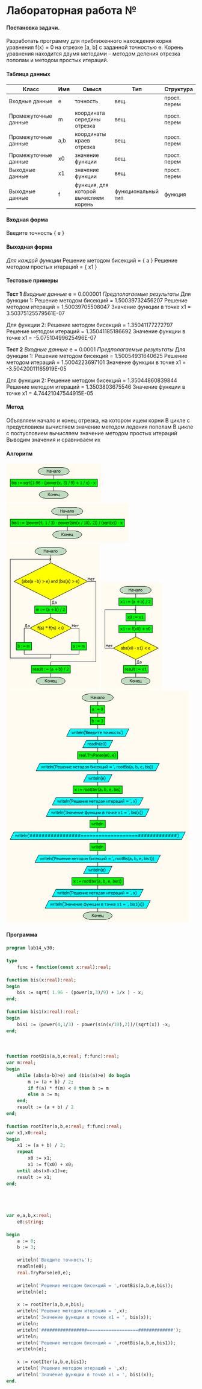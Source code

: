 # Лабораторная работа №

#### Постановка задачи.
Разработать программу для приближенного нахождения корня уравнения f(x) = 0 на отрезке [a, b] с заданной точностью e. Корень уравнения находится двумя методами – методом деления отрезка пополам и методом простых итераций.
#### Таблица данных

Класс | Имя | Смысл | Тип | Структура |
---- | --- | ----- | --- | --------- |
Входные данные | e | точность | вещ. | прост. перем |
Промежуточные данные   | m | координата середины отрезка | вещ. | прост. перем |
Промежуточные данные | a,b | координаты краев отрезка  | вещ. | прост. перем |
Промежуточные данные | x0 | значение функции | вещ. | прост. перем |
Выходные данные | x1 | значение функции | вещ. | прост. перем |
Выходные данные | f | функция, для которой вычисляем корень | функциональный тип | функция |

#### Входная форма
Введите точность \{ e \}
#### Выходная форма
*Для каждой функции*
Решение методом бисекций = \{ a \}
Решение методом простых итераций = \{ x1 \}

#### Тестовые примеры
**Тест 1**
*Входные данные*
e = 0.000001
*Предполагаемые результаты*
Для функции 1:
Решение методом бисекций = 1.50039732456207
Решение методом итераций = 1.50039705508047
Значение функции в точке x1 = 3.50375125579561E-07

Для функции 2:
Решение методом бисекций = 1.35041177272797
Решение методом итераций = 1.35041185186692
Значение функции в точке x1 = -5.07510499625496E-07

**Тест 2**
*Входные данные*
e = 0.0001
*Предполагаемые результаты*
Для функции 1:
Решение методом бисекций = 1.50054931640625
Решение методом итераций = 1.5004223697101
Значение функции в точке x1 = -3.50420011165919E-05

Для функции 2:
Решение методом бисекций = 1.35044860839844
Решение методом итераций = 1.3503803675546
Значение функции в точке x1 = 4.74421047544915E-05



#### Метод
Объявляем начало и конец отрезка, на котором ищем корни
В цикле с предусловием вычисляем значение методом ледения пополам
В цикле с постусловием вычисляем значение методом простых итераций
Выводим значения и сравниваем их

#### Алгоритм
![Алгоритм](1.bmp)
![Алгоритм](2.bmp)
![Алгоритм](3.bmp)
![Алгоритм](4.bmp)
![Алгоритм](5.bmp)


#### Программа
```pascal
program lab14_v30;

type
    func = function(const x:real):real;

function bis(x:real):real;
begin
    bis := sqrt( 1.96 - (power(x,3)/9) + 1/x ) - x;
end;

function bis1(x:real):real;
begin
    bis1 := (power(4,1/3) - power(sin(x/10),2))/(sqrt(x)) -x;
end;



function rootBis(a,b,e:real; f:func):real;
var m:real;
begin
    while (abs(a-b)>e) and (bis(a)>e) do begin
        m := (a + b) / 2;
        if f(a) * f(m) < 0 then b := m
        else a := m;
    end;
    result := (a + b) / 2
end;

function rootIter(a,b,e:real; f:func):real;
var x1,x0:real;
begin
    x1 := (a + b) / 2;
    repeat
        x0 := x1;
        x1 := f(x0) + x0;
    until abs(x0-x1)<e;
    result := x1;
end;




var e,a,b,x:real;
	e0:string;

begin
    a := 0;
    b := 3;

    writeln('Введите точность');
    readln(e0);
    real.TryParse(e0,e);

    writeln('Решение методом бисекций = ',rootBis(a,b,e,bis));
    writeln(e);

    x := rootIter(a,b,e,bis);
    writeln('Решение методом итераций = ',x);
    writeln('Значение функции в точке x1 = ', bis(x));
    writeln;
    writeln('#################===================#############');
    writeln;
    writeln('Решение методом бисекций = ',rootBis(a,b,e,bis1));
    writeln(e);

    x := rootIter(a,b,e,bis1);
    writeln('Решение методом итераций = ',x);
    writeln('Значение функции в точке x1 = ', bis1(x));
end.


```
